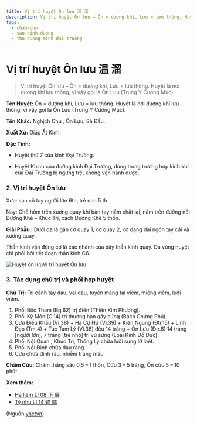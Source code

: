 ```yaml
---
title: Vị trí huyệt Ôn lưu 温 溜
description: Vị trí huyệt Ôn lưu – Ôn = dương khí, Lưu = lưu thông. Huyệt là nơi dương khí lưu thông, vì vậy gọi là Ôn Lưu (Trung Y Cương Mục).
tags:
  - cham-cuu
  - sau-kinh-duong
  - thu-duong-minh-dai-truong
---
```


# Vị trí huyệt Ôn lưu 温 溜 

> Vị trí huyệt Ôn lưu – Ôn = dương khí, Lưu = lưu thông. Huyệt là nơi dương khí lưu thông, vì vậy gọi là Ôn Lưu (Trung Y Cương Mục).

**Tên Huyệt:** Ôn = dương khí, Lưu = lưu thông. Huyệt là nơi dương khí lưu thông, vì vậy gọi là Ôn Lưu (Trung Y Cương Mục).

**Tên** **Khác:** Nghịch Chú , Ôn Lựu, Sà Đầu .

**Xuất Xứ:** Giáp Ất Kinh.

**Đặc Tính:**

+ Huyệt thứ 7 của kinh Đại Trường.

+ Huyệt Khích của đường kinh Đại Trường, dùng trong trường hợp kinh khí của Đại Trường bị ngưng trệ, không vận hành được.

### **2. Vị trí huyệt Ôn lưu**

Xưa: sau cổ tay người lớn 6th, trẻ con 5 th

Nay: Chỗ hõm trên xương quay khi bàn tay nắm chặt lại, nằm trên đường nối Dương Khê – Khúc Trì, cách Dương Khê 5 thốn.

**Giải Phẫu :** Dưới da là gân cơ quay 1, cơ quay 2, cơ dạng dài ngón tay cái và xương quay.

Thần kinh vận động cơ là các nhánh của dây thần kinh quay. Da vùng huyệt chi phối bởi tiết đoạn thần kinh C6.

![Huyệt ôn lưu](/imgs/yhctvn/Huyet-on-luu-300x169.jpg)Vị trí huyệt Ôn lưu

### **3. Tác dụng chủ trị và phối hợp huyệt**

**Chủ Trị:** Trị cánh tay đau, vai đau, tuyến mang tai viêm, miệng viêm, lưỡi viêm.

1. Phối Bộc Tham (Bq.62) trị điên (Thiên Kim Phương).
2. Phối Kỳ Môn (C.14) trị thương hàn gáy cứng (Bách Chứng Phú).
3. Cứu Điều Khẩu (Vi.38) + Hạ Cự Hư (Vi.39) + Kiên Ngung (Đtr.15) + Linh Đạo (Tm.4) + Túc Tam Lý (Vi.36) đều 14 tráng + Ôn Lưu (Đtr.6) 14 tráng [người lớn], 7 tráng [trẻ nhỏ] trị vú sưng (Loại Kinh Đồ Dực).
4. Phối Nội Quan , Khúc Trì, Thông Lý chữa lưỡi sưng lở loét.
5. Phối Nội Đình chữa đau răng.
6. Cứu chữa đinh râu, nhiễm trùng máu

**Châm Cứu:** Châm thẳng sâu 0,5 – 1 thốn, Cứu 3 – 5 tráng, Ôn cứu 5 – 10 phút

**Xem thêm:**

* [Hạ liêm LI 08 下 廉](/yhctvn/huyet-ha-liem-%e4%b8%8b-%e5%bb%89/)
* [Tý nhu LI 14 臂 臑](/yhctvn/huyet-ty-nhu-%e8%87%82-%e8%87%91/)

(Nguồn <a href="https://yhctvn.com/huyet-on-luu-温-溜/" target="_blank">yhctvn</a>)
